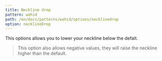 ```yaml
---
title: Neckline drop
pattern: wahid
path: /en/docs/patterns/wahid/options/necklinedrop
option: necklineDrop
---
```


This options allows you to lower your neckline below the defalt.

> This option also allows negative values, they will raise the neckline higher than the default.
